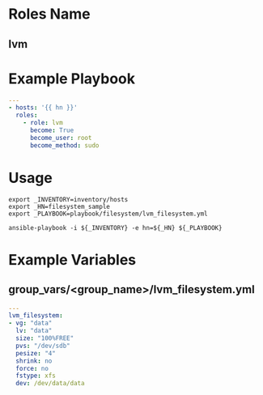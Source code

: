 # Roles Name
## lvm

# Example Playbook
``` yaml
---
- hosts: '{{ hn }}'
  roles:
    - role: lvm
      become: True
      become_user: root
      become_method: sudo
```

# Usage
``` shell
export _INVENTORY=inventory/hosts
export _HN=filesystem_sample
export _PLAYBOOK=playbook/filesystem/lvm_filesystem.yml

ansible-playbook -i ${_INVENTORY} -e hn=${_HN} ${_PLAYBOOK}
```

# Example Variables
## group_vars/\<group_name\>/lvm_filesystem.yml
``` yaml
---
lvm_filesystem:
- vg: "data"
  lv: "data"
  size: "100%FREE"
  pvs: "/dev/sdb"
  pesize: "4"
  shrink: no
  force: no
  fstype: xfs
  dev: /dev/data/data
```
